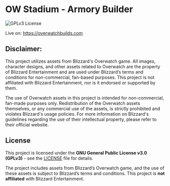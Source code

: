 # OW Stadium - Armory Builder

![GPLv3 License](https://img.shields.io/badge/license-GPLv3-blue.svg)

Live on: https://overwatchbuilds.com

## Disclaimer:

This project utilizes assets from Blizzard's Overwatch game. All images, character designs, and other assets related to Overwatch are the property of Blizzard Entertainment and are used under Blizzard’s terms and conditions for non-commercial, fan-based purposes. This project is not affiliated with Blizzard Entertainment, nor is it endorsed or supported by them.

The use of Overwatch assets in this project is intended for non-commercial, fan-made purposes only. Redistribution of the Overwatch assets themselves, or any commercial use of the assets, is strictly prohibited and violates Blizzard's usage policies. For more information on Blizzard's guidelines regarding the use of their intellectual property, please refer to their official website.

## License

This project is licensed under the **GNU General Public License v3.0 (GPLv3)** - see the [LICENSE](LICENSE) file for details.

The project includes assets from Blizzard’s Overwatch game, and the use of these assets is subject to Blizzard’s terms and conditions. This project is **not affiliated** with Blizzard Entertainment.
